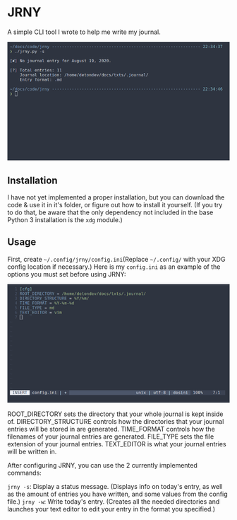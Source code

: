 # JRNY
A simple CLI tool I wrote to help me write my journal.

![Example](/imgs/example1.png)

## Installation
I have not yet implemented a proper installation, but you can download the code & use it in it's folder, or figure out how to install it yourself. (If you try to do that, be aware that the only dependency not included in the base Python 3 installation is the `xdg` module.)

## Usage
First, create `~/.config/jrny/config.ini`(Replace `~/.config/` with your XDG config location if necessary.)
Here is my `config.ini` as an example of the options you must set before using JRNY:

![Example](/imgs/example2.png)

ROOT_DIRECTORY sets the directory that your whole journal is kept inside of.
DIRECTORY_STRUCTURE controls how the directories that your journal entries will be stored in are generated.
TIME_FORMAT controls how the filenames of your journal entries are generated.
FILE_TYPE sets the file extension of your journal entries.
TEXT_EDITOR is what your journal entries will be written in.

After configuring JRNY, you can use the 2 currently implemented commands:

`jrny -s`: Display a status message. (Displays info on today's entry, as well as the amount of entries you have written, and some values from the config file.)
`jrny -w`: Write today's entry. (Creates all the needed directories and launches your text editor to edit your entry in the format you specified.)
